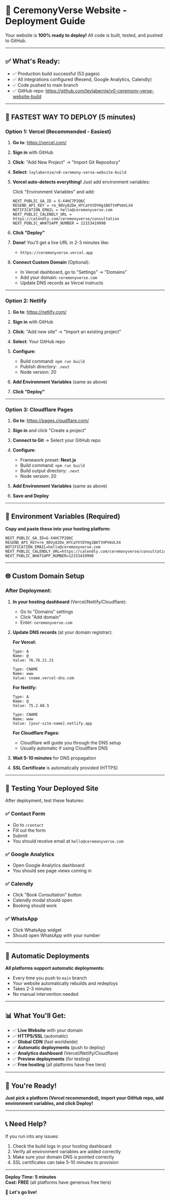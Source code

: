 # 🚀 CeremonyVerse Website - Deployment Guide

Your website is **100% ready to deploy!** All code is built, tested, and pushed to GitHub.

---

## ✅ What's Ready:

- ✅ Production build successful (53 pages)
- ✅ All integrations configured (Resend, Google Analytics, Calendly)
- ✅ Code pushed to main branch
- ✅ GitHub repo: https://github.com/leylabernie/v0-ceremony-verse-website-build

---

## 🎯 FASTEST WAY TO DEPLOY (5 minutes)

### **Option 1: Vercel (Recommended - Easiest)**

1. **Go to**: https://vercel.com/

2. **Sign in** with GitHub

3. **Click**: "Add New Project" → "Import Git Repository"

4. **Select**: `leylabernie/v0-ceremony-verse-website-build`

5. **Vercel auto-detects everything!** Just add environment variables:

   Click "Environment Variables" and add:
   ```
   NEXT_PUBLIC_GA_ID = G-X4HC7P2Q6C
   RESEND_API_KEY = re_9DVy82De_HfCaYVtDYHg1B6TtHPVmVLX4
   NOTIFICATION_EMAIL = hello@ceremonyverse.com
   NEXT_PUBLIC_CALENDLY_URL = https://calendly.com/ceremonyverse/consultation
   NEXT_PUBLIC_WHATSAPP_NUMBER = 12153419990
   ```

6. **Click "Deploy"**

7. **Done!** You'll get a live URL in 2-3 minutes like:
   - `https://ceremonyverse.vercel.app`

8. **Connect Custom Domain** (Optional):
   - In Vercel dashboard, go to "Settings" → "Domains"
   - Add your domain: `ceremonyverse.com`
   - Update DNS records as Vercel instructs

---

### **Option 2: Netlify**

1. **Go to**: https://netlify.com/

2. **Sign in** with GitHub

3. **Click**: "Add new site" → "Import an existing project"

4. **Select**: Your GitHub repo

5. **Configure**:
   - Build command: `npm run build`
   - Publish directory: `.next`
   - Node version: 20

6. **Add Environment Variables** (same as above)

7. **Click "Deploy"**

---

### **Option 3: Cloudflare Pages**

1. **Go to**: https://pages.cloudflare.com/

2. **Sign in** and click "Create a project"

3. **Connect to Git** → Select your GitHub repo

4. **Configure**:
   - Framework preset: **Next.js**
   - Build command: `npm run build`
   - Build output directory: `.next`
   - Node version: 20

5. **Add Environment Variables** (same as above)

6. **Save and Deploy**

---

## 📧 Environment Variables (Required)

**Copy and paste these into your hosting platform:**

```env
NEXT_PUBLIC_GA_ID=G-X4HC7P2Q6C
RESEND_API_KEY=re_9DVy82De_HfCaYVtDYHg1B6TtHPVmVLX4
NOTIFICATION_EMAIL=hello@ceremonyverse.com
NEXT_PUBLIC_CALENDLY_URL=https://calendly.com/ceremonyverse/consultation
NEXT_PUBLIC_WHATSAPP_NUMBER=12153419990
```

---

## 🌐 Custom Domain Setup

### **After Deployment:**

1. **In your hosting dashboard** (Vercel/Netlify/Cloudflare):
   - Go to "Domains" settings
   - Click "Add domain"
   - Enter: `ceremonyverse.com`

2. **Update DNS records** (at your domain registrar):
   
   **For Vercel:**
   ```
   Type: A
   Name: @
   Value: 76.76.21.21
   
   Type: CNAME
   Name: www
   Value: cname.vercel-dns.com
   ```

   **For Netlify:**
   ```
   Type: A
   Name: @
   Value: 75.2.60.5
   
   Type: CNAME  
   Name: www
   Value: [your-site-name].netlify.app
   ```

   **For Cloudflare Pages:**
   - Cloudflare will guide you through the DNS setup
   - Usually automatic if using Cloudflare DNS

3. **Wait 5-10 minutes** for DNS propagation

4. **SSL Certificate** is automatically provided (HTTPS)

---

## 🧪 Testing Your Deployed Site

After deployment, test these features:

### ✅ Contact Form
- Go to `/contact`
- Fill out the form
- Submit
- You should receive email at `hello@ceremonyverse.com`

### ✅ Google Analytics
- Open Google Analytics dashboard
- You should see page views coming in

### ✅ Calendly
- Click "Book Consultation" button
- Calendly modal should open
- Booking should work

### ✅ WhatsApp
- Click WhatsApp widget
- Should open WhatsApp with your number

---

## 🔄 Automatic Deployments

**All platforms support automatic deployments:**

- Every time you push to `main` branch
- Your website automatically rebuilds and redeploys
- Takes 2-3 minutes
- No manual intervention needed

---

## 📊 What You'll Get:

- ✅ **Live Website** with your domain
- ✅ **HTTPS/SSL** (automatic)
- ✅ **Global CDN** (fast worldwide)
- ✅ **Automatic deployments** (push to deploy)
- ✅ **Analytics dashboard** (Vercel/Netlify/Cloudflare)
- ✅ **Preview deployments** (for testing)
- ✅ **Free hosting** (all platforms have free tiers)

---

## 🎉 You're Ready!

**Just pick a platform (Vercel recommended), import your GitHub repo, add environment variables, and click Deploy!**

---

## 📞 Need Help?

If you run into any issues:

1. Check the build logs in your hosting dashboard
2. Verify all environment variables are added correctly
3. Make sure your domain DNS is pointed correctly
4. SSL certificates can take 5-10 minutes to provision

---

**Deploy Time: 5 minutes**  
**Cost: FREE** (all platforms have generous free tiers)

🚀 **Let's go live!**
